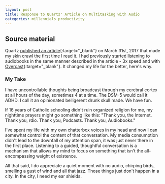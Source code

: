 ```yaml
---
layout: post
title: Response to Quartz' Article on Multitasking with Audio
categories: millennials productivity
---
```


## Source material

Quartz [published an article](https://qz.com/924075/audiobook-readers-obsessed-with-multitasking-are-driving-americas-biggest-new-reading-trend/){:target="_blank"} on March 31st, 2017 that made my skin crawl the first time I read it. I had previously started listening to audiobooks in the same manner described in the article - 3x speed and with [Overcast](http://overcast.fm/){:target="_blank"}. It changed my life for the better, here's why.

### My Take

I have uncontrollable thoughts being broadcast through my cerebral cortex at all hours of the day, sometimes 4 at a time. The DSM-5 would call it ADHD. I call it an opinionated belligerent drunk skull made. We have fun.

If 16 years of Catholic schooling didn't ruin organized religion for me, my nighttime prayers might go something like this: "Thank you, the Internet. Thank you, rdio. Thank you, Podcasts. Thank you, Audiobooks."

I've spent my life with my own chatterbox voices in my head and now I can somewhat control the content of that conversation. My media consumption didn't lead to the downfall of my attention span, it was just never there in the first place. Listening to a guided, thoughtful conversation is a mechanism that allows my mind to focus on something that isn't the all-encompassing weight of existence.

All that said, I do appreciate a quiet moment with no audio, chirping birds, smelling a gust of wind and all that jazz. Those things just don't happen in a city. In the city, I need my ear shields.
